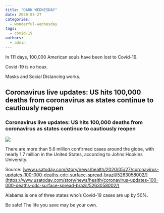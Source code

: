 ```yaml
---
title: "DARK WEDNESDAY"
date: 2020-05-27
categories: 
  - wonderful-wednesday
tags: 
  - covid-19
authors: 
  - admin
---
```


In 111 days, 100,000 American souls have been lost to Covid-19.

Covid-19 is no hoax.

Masks and Social Distancing works.

<div class="link-preview">

## Coronavirus live updates: US hits 100,000 deaths from coronavirus as states continue to cautiously reopen

### Coronavirus live updates: US hits 100,000 deaths from coronavirus as states continue to cautiously reopen

![](https://www.gannett-cdn.com/presto/USAT/7fedf50b-db3c-41c3-9ea6-f27a9f8098f6-USP_News__Coronavirus_4.JPG?crop=2166,1218,x746,y177&width=2166&height=1218&format=pjpg&auto=webp)

There are more than 5.6 million confirmed cases around the globe, with nearly 1.7 million in the United States, according to Johns Hopkins University.

Source: [www.usatoday.com/story/news/health/2020/05/27/coronavirus-updates-100-000-deaths-cdc-surface-spread-brazil/5263058002/](https://www.usatoday.com/story/news/health/coronavirus-updates-100-000-deaths-cdc-surface-spread-brazil/5263058002/)

</div>
Alabama is one of three states who’s Covid-19 cases are up by 50%.

Be safe! The life you save may be your own.
